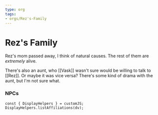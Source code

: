 ```yaml
---
type: org
tags:
- orgs/Rez's-Family
---
```


# Rez's Family

Rez's mom passed away, I think of natural causes. The rest of them are *extremely* alive.

There's also an aunt, who [[Vask]] wasn't sure would be willing to talk to [[Rez]]. Or maybe it was vice versa? There's some kind of drama with the aunt, but I'm not sure what. 

### NPCs
```dataviewjs
const { DisplayHelpers } = customJS; DisplayHelpers.listAffiliations(dv);
```